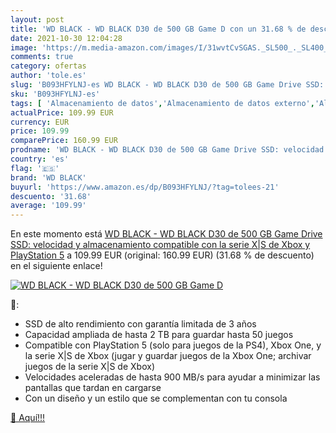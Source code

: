 ```yaml
---
layout: post
title: 'WD BLACK - WD BLACK D30 de 500 GB Game D con un 31.68 % de descuento'
date: 2021-10-30 12:04:28
image: 'https://m.media-amazon.com/images/I/31wvtCvSGAS._SL500_._SL400_.jpg'
comments: true
category: ofertas
author: 'tole.es'
slug: 'B093HFYLNJ-es WD BLACK - WD BLACK D30 de 500 GB Game Drive SSD:...'
sku: 'B093HFYLNJ-es'
tags: [ 'Almacenamiento de datos','Almacenamiento de datos externo','Almacenamiento de datos internos','Discos duros externos','Discos duros sólidos internos','Informática','playstation','wd black','xbox', ]
actualPrice: 109.99 EUR
currency: EUR
price: 109.99
comparePrice: 160.99 EUR
prodname: 'WD BLACK - WD BLACK D30 de 500 GB Game Drive SSD: velocidad y almacenamiento  compatible con la serie X|S de Xbox y PlayStation 5'
country: 'es'
flag: '🇪🇸'
brand: 'WD BLACK'
buyurl: 'https://www.amazon.es/dp/B093HFYLNJ/?tag=tolees-21'
descuento: '31.68'
average: '109.99'
---
```


En este momento está [WD BLACK - WD BLACK D30 de 500 GB Game Drive SSD: velocidad y almacenamiento  compatible con la serie X|S de Xbox y PlayStation 5](https://www.amazon.es/dp/B093HFYLNJ/?tag=tolees-21) a 109.99 EUR (original: 160.99 EUR) (31.68 %  de descuento) en el siguiente enlace!

[![WD BLACK - WD BLACK D30 de 500 GB Game D](https://m.media-amazon.com/images/I/31wvtCvSGAS._SL500_._SL400_.jpg)](https://www.amazon.es/dp/B093HFYLNJ/?tag=tolees-21)

🔎:

- SSD de alto rendimiento con garantía limitada de 3 años
- Capacidad ampliada de hasta 2 TB para guardar hasta 50 juegos
- Compatible con PlayStation 5 (solo para juegos de la PS4), Xbox One, y la serie X|S de Xbox (jugar y guardar juegos de la Xbox One; archivar juegos de la serie X|S de Xbox)
- Velocidades aceleradas de hasta 900 MB/s para ayudar a minimizar las pantallas que tardan en cargarse
- Con un diseño y un estilo que se complementan con tu consola

[🛒 Aquí!!!](https://www.amazon.es/dp/B093HFYLNJ/?tag=tolees-21)
